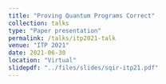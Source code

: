 ```yaml
---
title: "Proving Quantum Programs Correct"
collection: talks
type: "Paper presentation"
permalink: /talks/itp2021-talk
venue: "ITP 2021"
date: 2021-06-30
location: "Virtual"
slidepdf: "../files/slides/sqir-itp21.pdf"
---
```

